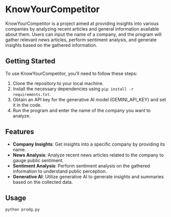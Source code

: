 # KnowYourCompetitor

KnowYourCompetitor is a project aimed at providing insights into various companies by analyzing recent articles and general information available about them. Users can input the name of a company, and the program will gather relevant news articles, perform sentiment analysis, and generate insights based on the gathered information.

## Getting Started

To use KnowYourCompetitor, you'll need to follow these steps:

1. Clone the repository to your local machine.
2. Install the necessary dependencies using `pip install -r requirements.txt`.
3. Obtain an API key for the generative AI model (GEMINI_API_KEY) and set it in the code.
4. Run the program and enter the name of the company you want to analyze.

## Features

- **Company Insights**: Get insights into a specific company by providing its name.
- **News Analysis**: Analyze recent news articles related to the company to gauge public sentiment.
- **Sentiment Analysis**: Perform sentiment analysis on the gathered information to understand public perception.
- **Generative AI**: Utilize generative AI to generate insights and summaries based on the collected data.

## Usage

```python
python prodg.py
